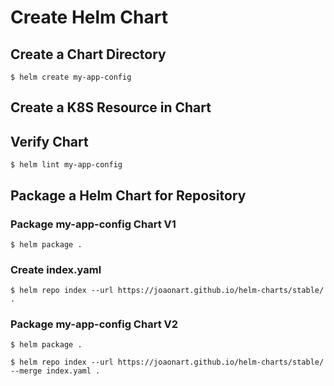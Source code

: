 # Create Helm Chart

## Create a Chart Directory

`$ helm create my-app-config`

## Create a K8S Resource in Chart

## Verify Chart

`$ helm lint my-app-config`

## Package a Helm Chart for Repository

### Package my-app-config Chart V1

`$ helm package .`

### Create index.yaml

`$ helm repo index --url https://joaonart.github.io/helm-charts/stable/ .`

### Package my-app-config Chart V2

`$ helm package .`

`$ helm repo index --url https://joaonart.github.io/helm-charts/stable/ --merge index.yaml .`
